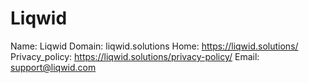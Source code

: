 
# Liqwid

Name: Liqwid
Domain: liqwid.solutions
Home: https://liqwid.solutions/
Privacy_policy: https://liqwid.solutions/privacy-policy/
Email: support@liqwid.com
